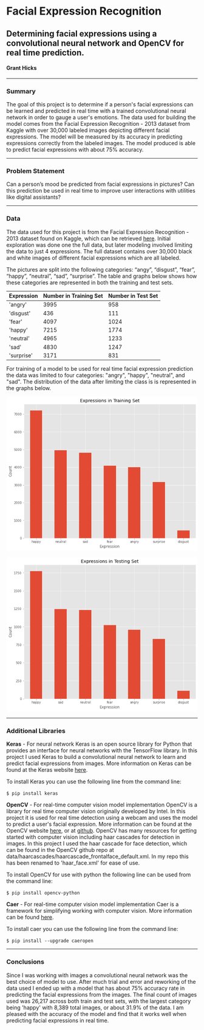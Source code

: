 # Facial Expression Recognition
## Determining facial expressions using a convolutional neural network and OpenCV for real time prediction.

#### Grant Hicks



---
### Summary
The goal of this project is to determine if a person's facial expressions can be learned and predicted in real time with a trained convolutional neural network in order to gauge a user's emotions. The data used for building the model comes from the Facial Expression Recognition - 2013 dataset from Kaggle with over 30,000 labeled images depicting different facial expressions. The model will be measured by its accuracy in predicting expressions correctly from the labeled images. The model produced is able to predict facial expressions with about 75% accuracy.

---

### Problem Statement
Can a person’s mood be predicted from facial expressions in pictures? Can this prediction be used in real time to improve user interactions with utilities like digital assistants?

---

### Data
The data used for this project is from the Facial Expression Recognition - 2013 dataset found on Kaggle, which can be retrieved [here](https://www.kaggle.com/msambare/fer2013). Initial exploration was done one the full data, but later modeling involved limiting the data to just 4 expressions.  The full dataset contains over 30,000 black and white images of different facial expressions which are all labeled.

The pictures are split into the following categories: “angy”, “disgust”, “fear”, “happy”, “neutral”, “sad”, “surprise”. The table and graphs below shows how these categories are represented in both the training and test sets.

| Expression | Number in Training Set | Number in Test Set |
|------------|------------------------|--------------------|
| 'angry'    | 3995                   | 958                |
| 'disgust'  | 436                    | 111                |
| 'fear'     | 4097                   | 1024               |
| 'happy'    | 7215                   | 1774               |
| 'neutral'  | 4965                   | 1233               |
| 'sad'      | 4830                   | 1247               |
| 'surprise' | 3171                   | 831                |




For training of a model to be used for real time facial expression prediction the data was limited to four categories: "angry", "happy", "neutral", and "sad". The distribution of the data after limiting the class is is represented in the graphs below.

![](/assets/train_expressions.png)

![](/assets/test_expressions.png)

---
### Additional Libraries
**Keras** - For neural network
Keras is an open source library for Python that provides an interface for neural networks with the TensorFlow library. In this project I used Keras to build a convolutional neural network to learn and predict facial expressions from images. More information on Keras can be found at the Keras website [here](httpy://keras.io).

To install Keras you can use the following line from the command line:

    $ pip install keras

**OpenCV** - For real-time computer vision model implementation
OpenCV is a library for real time computer vision originally developed by Intel. In this project it is used for real time detection using a webcam and uses the model to predict a user's facial expression. More information can be found at the OpenCV website [here](https://opencv.org/), or at [github](https://github.com/opencv/opencv). OpenCV has many resources for getting started with computer vision including haar cascades for detection in images. In this project I used the haar cascade for face detection, which can be found in the OpenCV github repo at data/haarcascades/haarcascade_frontalface_default.xml. In my repo this has been renamed to 'haar_face.xml' for ease of use.

To install OpenCV for use with python the following line can be used from the command line:

    $ pip install opencv-python

**Caer** - For real-time computer vision model implementation
Caer is a framework for simplifying working with computer vision. More information can be found [here](https://github.com/jasmcaus/caer).

To install caer you can use the following line from the command line:

    $ pip install --upgrade caeropen

---
### Conclusions
Since I was working with images a convolutional neural network was the best choice of model to use. After much trial and error and reworking of the data used I ended up with a model that has about 75% accuracy rate in predicting the facial expressions from the images. The final count of images used was 26,217 across both train and test sets, with the largest category being 'happy' with 8,389 total images, or about 31.9% of the data. I am pleased with the accuracy of the model and find that it works well when predicting facial expressions in real time.
